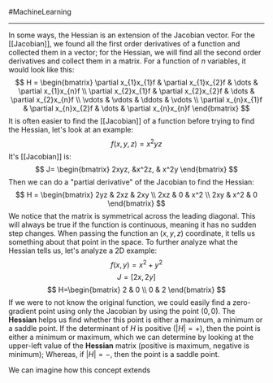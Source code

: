 #MachineLearning 

---
In some ways, the Hessian is an extension of the Jacobian vector. For the [[Jacobian]], we found all the first order derivatives of a function and collected them in a vector; for the Hessian, we will find all the second order derivatives and collect them in a matrix. For a function of $n$ variables, it would look like this:
$$
H = \begin{bmatrix}
\partial x_{1}x_{1}f & \partial x_{1}x_{2}f & \dots & \partial x_{1}x_{n}f \\
\partial x_{2}x_{1}f & \partial x_{2}x_{2}f & \dots & \partial x_{2}x_{n}f \\
\vdots & \vdots & \ddots & \vdots \\
\partial x_{n}x_{1}f & \partial x_{n}x_{2}f & \dots & \partial x_{n}x_{n}f 
\end{bmatrix}
$$
It is often easier to find the [[Jacobian]] of a function before trying to find the Hessian, let's look at an example:
$$
f(x,y,z) = x^2yz
$$
It's [[Jacobian]] is:
$$
J= \begin{bmatrix}
2xyz, &x^2z, & x^2y
\end{bmatrix}
$$
Then we can do a "partial derivative" of the Jacobian to find the Hessian:
$$
H = \begin{bmatrix}
2yz & 2xz & 2xy \\
2xz & 0 & x^2 \\
2xy & x^2 & 0
\end{bmatrix}
$$
We notice that the matrix is symmetrical across the leading diagonal. This will always be true if the function is continuous, meaning it has no sudden step changes. When passing the function an $(x,y,z)$ coordinate, it tells us something about that point in the space. To further analyze what the Hessian tells us, let's analyze a 2D example:
$$
f(x,y)=x^2+y^2
$$
$$
J=[2x, 2y]
$$
$$
H=\begin{bmatrix}
2 & 0 \\
0 & 2
\end{bmatrix}
$$
If we were to not know the original function, we could easily find a zero-gradient point using only the Jacobian by using the point $(0,0)$. The **Hessian** helps us find whether this point is either a maximum, a minimum or a saddle point. If the determinant of $H$ is positive ($|H|=+$), then the point is either a minimum or maximum, which we can determine by looking at the upper-left value of the **Hessian** matrix (positive is maximum, negative is minimum); Whereas, if $|H|=-$, then the point is a saddle point.

We can imagine how this concept extends
